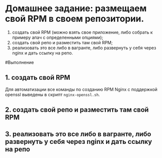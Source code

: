 # Домашнее задание: размещаем свой RPM в своем репозитории.

1. создать свой RPM (можно взять свое приложение, либо собрать к примеру апач с определенными опциями);
2. создать свой репо и разместить там свой RPM;
3. реализовать это все либо в вагранте, либо развернуть у себя через nginx и дать ссылку на репо.

#Выполнение

## 1. создать свой RPM

Для автоматизации все команды по созданию RPM Nginx c поддержкой openssl выведены в скрипт `nginx-openssl.sh`.



## 2. создать свой репо и разместить там свой RPM
## 3. реализовать это все либо в вагранте, либо развернуть у себя через nginx и дать ссылку на репо

